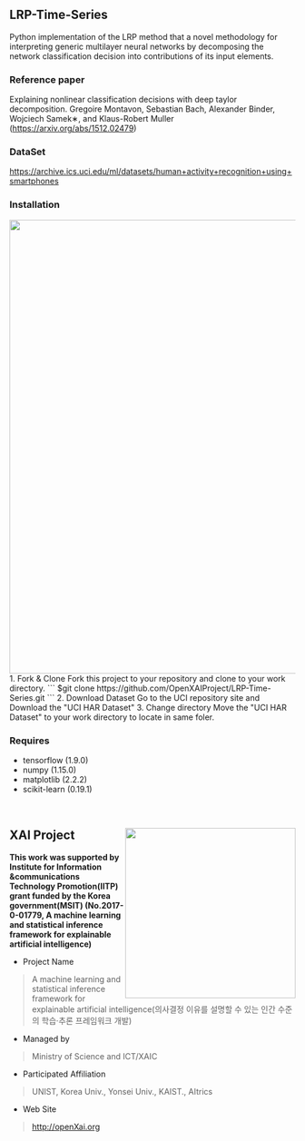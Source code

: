 ## LRP-Time-Series 

Python implementation of the LRP method that a novel methodology for interpreting generic multilayer neural networks by decomposing the network classification decision into contributions of its input elements.

### Reference paper 
Explaining nonlinear classification decisions with deep taylor decomposition. Gregoire Montavon, Sebastian Bach, Alexander Binder, Wojciech Samek∗, and Klaus-Robert Muller (https://arxiv.org/abs/1512.02479)

### DataSet
https://archive.ics.uci.edu/ml/datasets/human+activity+recognition+using+smartphones

### Installation
<img src="https://github.com/OpenXAIProject/LRP-Time-Series/blob/master/howtorun.gif"  width="800">
1. Fork & Clone
 Fork this project to your repository and clone to your work directory.
 ``` $git clone https://github.com/OpenXAIProject/LRP-Time-Series.git ```
2. Download Dataset
 Go to the UCI repository site and Download the "UCI HAR Dataset" 
3. Change directory
 Move the "UCI HAR Dataset" to your work directory to locate in same foler.
 
### Requires 
+ tensorflow (1.9.0)
+ numpy (1.15.0)
+ matplotlib (2.2.2)
+ scikit-learn (0.19.1)

<br /> 

## XAI Project  <img align="right" src="http://xai.unist.ac.kr/static/img/logos/XAIC_logo.png" width=300px>

**This work was supported by Institute for Information &communications​ Technology Promotion(IITP) grant funded by the Korea government(MSIT) (No.2017-0-01779, A machine learning and statistical inference framework for explainable artificial intelligence)**

+ Project Name
> A machine learning and statistical inference framework for explainable artificial intelligence(의사결정 이유를 설명할 수 있는 인간 수준의 학습·추론 프레임워크 개발)

+ Managed by
> Ministry of Science and ICT/XAIC

+ Participated Affiliation
> UNIST, Korea Univ., Yonsei Univ., KAIST., AItrics

+ Web Site
> <http://openXai.org>

